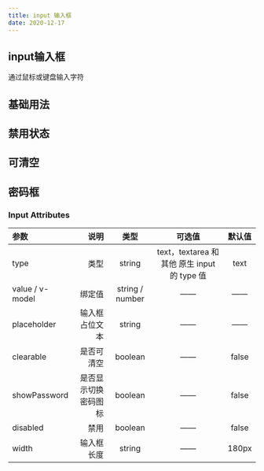 ```yaml
---
title: input 输入框
date: 2020-12-17
---
```


## input输入框
通过鼠标或键盘输入字符

## 基础用法

<template>
  <demo-block class="demo-box">
    <div class="source" slot="source">
    <!-- 展示的组件内容 -->
        <tex-input v-model="value" placeholder="请输入内容" width='180px'></tex-input>
    </div>
    <div class="highlight" slot="highlight" >
      <!-- desciption -->
     <div class="description">
     </div>
      <pre v-highlight>
              <code class="language-html">{{inputhtml}}</code>
              <code class="language-js">{{inputjs}}</code>
        </pre>
    </div>
  </demo-block>
</template>

## 禁用状态

<template>
  <demo-block class="demo-box">
    <div class="source" slot="source">
    <!-- 展示的组件内容 -->
        <tex-input v-model="value1" placeholder="请输入内容" width='180px' disabled></tex-input>
    </div>
    <div class="highlight" slot="highlight" >
      <!-- desciption -->
     <div class="description">
      <p>通过 <code>disabled</code> 属性指定是否禁用 input 组件</p>
     </div>
      <pre v-highlight>
              <code class="language-html">{{inputhtml1}}</code>
              <code class="language-js">{{inputjs1}}</code>
        </pre>
    </div>
  </demo-block>
</template>

## 可清空

<template>
  <demo-block class="demo-box">
    <div class="source" slot="source">
    <!-- 展示的组件内容 -->
        <tex-input v-model="value2" placeholder="请输入内容" width='180px' clearable></tex-input>
    </div>
    <div class="highlight" slot="highlight" >
      <!-- desciption -->
     <div class="description">
      <p>使用 <code>clearable</code> 属性指定是否禁用 input 组件</p>
     </div>
      <pre v-highlight>
              <code class="language-html">{{inputhtml2}}</code>
              <code class="language-js">{{inputjs2}}</code>
        </pre>
    </div>
  </demo-block>
</template>

## 密码框

<template>
  <demo-block class="demo-box">
    <div class="source" slot="source">
    <!-- 展示的组件内容 -->
        <tex-input v-model="value3" placeholder="请输入密码" width='180px' showPassword></tex-input>
    </div>
    <div class="highlight" slot="highlight" >
      <!-- desciption -->
     <div class="description">
      <p>使用 <code>showPassword</code> 属性即可得到一个可切换显示隐藏的密码框</p>
     </div>
      <pre v-highlight>
              <code class="language-html">{{inputhtml3}}</code>
              <code class="language-js">{{inputjs3}}</code>
        </pre>
    </div>
  </demo-block>
</template>


<script>
    export default{
        data(){
            return{
                value:'',
                value1:'',
                value2:'',
                value3:'',
                inputhtml:` <template>
    <tex-input v-model="modelValue" placeholder="请输入内容"></tex-input>
 </template>`,
                inputjs:`export default {
  data() {
    return {
      value:''
    };
  },
};`,
                inputhtml1:` <template>
    <tex-input v-model="modelValue" placeholder="请输入内容" disabled></tex-input>
 </template>`,
                inputjs1:`export default {
  data() {
    return {
      value:''
    };
  },
};`,
                inputhtml2:` <template>
    <tex-input v-model="modelValue" placeholder="请输入内容" clearable></tex-input>
 </template>`,
                inputjs2:`export default {
  data() {
    return {
      value:''
    };
  },
};`,
                inputhtml3:` <template>
    <tex-input v-model="modelValue" placeholder="请输入密码" showPassword></tex-input>
 </template>`,
                inputjs3:`export default {
  data() {
    return {
      value:''
    };
  },
};`
            }
        }
    }
</script>


### Input Attributes
| 参数 | 说明 | 类型 | 可选值 | 默认值 |
| :-----| ----: | :----: | :----: | :----: | 
| type | 类型 | string |text，textarea 和其他 原生 input 的 type 值 |text |
| value / v-model | 绑定值 | 	string / number  |——  |—— |
| placeholder | 输入框占位文本 | string |—— |—— |
| clearable | 是否可清空 | boolean |—— |false |
| showPassword | 是否显示切换密码图标 | boolean |—— |false |
| disabled | 禁用 | boolean |—— |false |
| width | 输入框长度 | string |—— |180px |

